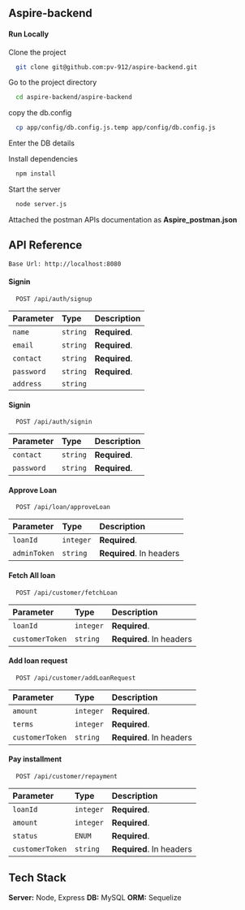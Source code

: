 ## Aspire-backend

#### Run Locally

Clone the project

```bash
  git clone git@github.com:pv-912/aspire-backend.git
```

Go to the project directory

```bash
  cd aspire-backend/aspire-backend
```

copy the db.config
```bash
  cp app/config/db.config.js.temp app/config/db.config.js
```
Enter the DB details

Install dependencies

```bash
  npm install
```

Start the server

```bash
  node server.js
```

Attached the postman APIs documentation as **Aspire_postman.json**


## API Reference

```
Base Url: http://localhost:8080
```

#### Signin

```http
  POST /api/auth/signup
```

| Parameter | Type     | Description                |
| :-------- | :------- | :------------------------- |
| `name` | `string` | **Required**.|
| `email` | `string` | **Required**.|
| `contact` | `string` | **Required**.|
| `password` | `string` | **Required**.|
| `address` | `string` | |


#### Signin

```http
  POST /api/auth/signin
```

| Parameter | Type     | Description                       |
| :-------- | :------- | :-------------------------------- |
| `contact` | `string` | **Required**.|
| `password` | `string` | **Required**.|


#### Approve Loan

```http
  POST /api/loan/approveLoan
```

| Parameter | Type     | Description                       |
| :-------- | :------- | :-------------------------------- |
| `loanId` | `integer` | **Required**.|
| `adminToken` | `string` | **Required**. In headers|

#### Fetch All loan

```http
  POST /api/customer/fetchLoan
```

| Parameter | Type     | Description                       |
| :-------- | :------- | :-------------------------------- |
| `loanId` | `integer` | **Required**.|
| `customerToken` | `string` | **Required**. In headers|


#### Add loan request

```http
  POST /api/customer/addLoanRequest
```

| Parameter | Type     | Description                       |
| :-------- | :------- | :-------------------------------- |
| `amount` | `integer` | **Required**.|
| `terms` | `integer` | **Required**. |
| `customerToken` | `string` | **Required**. In headers|



#### Pay installment

```http
  POST /api/customer/repayment
```

| Parameter | Type     | Description                       |
| :-------- | :------- | :-------------------------------- |
| `loanId` | `integer` | **Required**.|
| `amount` | `integer` | **Required**.|
| `status` | `ENUM` | **Required**. |
| `customerToken` | `string` | **Required**. In headers|



## Tech Stack

**Server:** Node, Express
**DB:** MySQL
**ORM:** Sequelize
